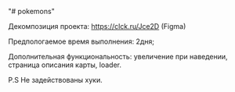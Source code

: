 ﻿"# pokemons" 
 
Декомпозиция проекта: https://clck.ru/Jce2D (Figma)

Предпологаемое время выполнения: 2дня;

Дополнительная функциональность: увеличение при наведении, страница описания карты, loader.

P.S Не задействованы хуки.
